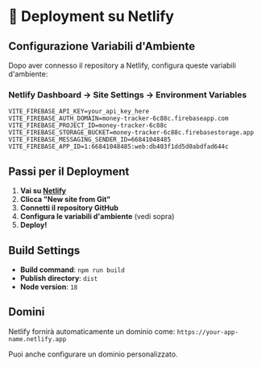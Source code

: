 # 🚀 Deployment su Netlify

## Configurazione Variabili d'Ambiente

Dopo aver connesso il repository a Netlify, configura queste variabili d'ambiente:

### **Netlify Dashboard → Site Settings → Environment Variables**

```
VITE_FIREBASE_API_KEY=your_api_key_here
VITE_FIREBASE_AUTH_DOMAIN=money-tracker-6c88c.firebaseapp.com
VITE_FIREBASE_PROJECT_ID=money-tracker-6c88c
VITE_FIREBASE_STORAGE_BUCKET=money-tracker-6c88c.firebasestorage.app
VITE_FIREBASE_MESSAGING_SENDER_ID=66841048485
VITE_FIREBASE_APP_ID=1:66841048485:web:db403f1dd5d0abdfad644c
```

## Passi per il Deployment

1. **Vai su [Netlify](https://netlify.com)**
2. **Clicca "New site from Git"**
3. **Connetti il repository GitHub**
4. **Configura le variabili d'ambiente** (vedi sopra)
5. **Deploy!**

## Build Settings

- **Build command**: `npm run build`
- **Publish directory**: `dist`
- **Node version**: `18`

## Domini

Netlify fornirà automaticamente un dominio come:
`https://your-app-name.netlify.app`

Puoi anche configurare un dominio personalizzato. 